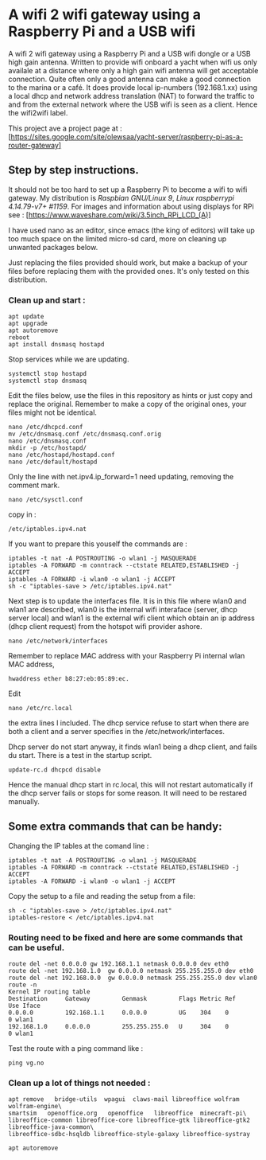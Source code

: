 
# A wifi 2 wifi gateway using a Raspberry Pi and a USB wifi

A wifi 2 wifi gateway using a Raspberry Pi and a USB wifi dongle or a
USB high gain antenna.  Written to provide wifi onboard a yacht when
wifi us only availale at a distance where only a high gain wifi
antenna will get acceptable connection. Quite often only a good antenna
can make a good connection to the marina or a café. It does provide
local ip-numbers (192.168.1.xx) using a local dhcp and network address
translation (NAT) to forward the traffic to and from the external network
where the USB wifi is seen as a client. Hence the wifi2wifi label.

This project ave a project page at : [https://sites.google.com/site/olewsaa/yacht-server/raspberry-pi-as-a-router-gateway]

## Step by step instructions.

It should not be too hard to set up a Raspberry Pi to become a wifi
to wifi gateway.
My distribution is *Raspbian GNU/Linux 9*, *Linux raspberrypi 4.14.79-v7+ #1159*.
For images and information about using displays for RPi see : 
[https://www.waveshare.com/wiki/3.5inch_RPi_LCD_(A)] 

I have used nano as an editor, since emacs (the king of editors) will take up too much 
space on the limited micro-sd card, more on cleaning up unwanted packages below. 

Just replacing the files provided should work, but make a backup of your files before
replacing them with the provided ones. It's only tested on this distribution.

### Clean up and start :
```
apt update
apt upgrade
apt autoremove 
reboot
apt install dnsmasq hostapd
```
Stop services while we are updating.
```
systemctl stop hostapd
systemctl stop dnsmasq
```

Edit the files below, use the files in this repository as hints or just
copy and replace the original. Remember to make a copy of the original
ones, your files might not be identical.

```
nano /etc/dhcpcd.conf
mv /etc/dnsmasq.conf /etc/dnsmasq.conf.orig
nano /etc/dnsmasq.conf
mkdir -p /etc/hostapd/
nano /etc/hostapd/hostapd.conf
nano /etc/default/hostapd
```
Only the line with net.ipv4.ip_forward=1 need updating, removing the comment mark. 
```
nano /etc/sysctl.conf
```
copy in :
```
/etc/iptables.ipv4.nat
```
If you want to prepare this youself the commands are :
```
iptables -t nat -A POSTROUTING -o wlan1 -j MASQUERADE
iptables -A FORWARD -m conntrack --ctstate RELATED,ESTABLISHED -j ACCEPT
iptables -A FORWARD -i wlan0 -o wlan1 -j ACCEPT
sh -c "iptables-save > /etc/iptables.ipv4.nat"
```
Next step is to update the interfaces file. It is in this file where wlan0 and wlan1
are described, wlan0 is the internal wifi interaface (server, dhcp server local) and
wlan1 is the external wifi client which obtain an ip address (dhcp client request)
from the hotspot wifi provider ashore.
```
nano /etc/network/interfaces
```
Remember to replace MAC address with your Raspberry Pi internal wlan MAC address,
```
hwaddress ether b8:27:eb:05:89:ec.
```
Edit
```
nano /etc/rc.local
```
the extra lines I included. The dhcp service refuse to start when there are both a client and a server 
specifies in the /etc/network/interfaces.


Dhcp server do not start anyway, it finds wlan1 being a dhcp client, and fails du start.
There is a test in the startup script. 
```
update-rc.d dhcpcd disable
```
Hence the manual dhcp start in rc.local, this will not restart automatically  if the
dhcp server fails or stops for some reason. It will need to be restared manually.


## Some extra commands that can be handy:

Changing the IP tables at the comand line :
```
iptables -t nat -A POSTROUTING -o wlan1 -j MASQUERADE
iptables -A FORWARD -m conntrack --ctstate RELATED,ESTABLISHED -j ACCEPT
iptables -A FORWARD -i wlan0 -o wlan1 -j ACCEPT
```
Copy the setup to a file and reading the setup from a file: 
```
sh -c "iptables-save > /etc/iptables.ipv4.nat"
iptables-restore < /etc/iptables.ipv4.nat
```
### Routing need to be fixed and here are some commands that can be useful.
```
route del -net 0.0.0.0 gw 192.168.1.1 netmask 0.0.0.0 dev eth0
route del -net 192.168.1.0  gw 0.0.0.0 netmask 255.255.255.0 dev eth0
route del -net 192.168.0.0  gw 0.0.0.0 netmask 255.255.255.0 dev wlan0
route -n
Kernel IP routing table
Destination     Gateway         Genmask         Flags Metric Ref    Use Iface
0.0.0.0         192.168.1.1     0.0.0.0         UG    304    0        0 wlan1
192.168.1.0     0.0.0.0         255.255.255.0   U     304    0        0 wlan1
```
Test the route with a ping command like :
```
ping vg.no
```

### Clean up a lot of things not needed :
```
apt remove   bridge-utils  wpagui  claws-mail libreoffice wolfram wolfram-engine\
smartsim   openoffice.org   openoffice   libreoffice  minecraft-pi\
libreoffice-common libreoffice-core libreoffice-gtk libreoffice-gtk2 libreoffice-java-common\
libreoffice-sdbc-hsqldb libreoffice-style-galaxy libreoffice-systray 

apt autoremove
```




